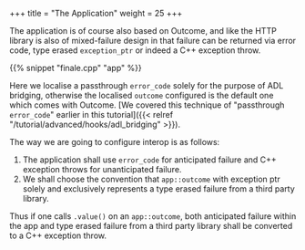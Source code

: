 +++
title = "The Application"
weight = 25
+++

The application is of course also based on Outcome, and like the HTTP library
is also of mixed-failure design in that failure can be returned via error code,
type erased `exception_ptr` or indeed a C++ exception throw.

{{% snippet "finale.cpp" "app" %}}

Here we localise a passthrough `error_code` solely for the purpose of ADL bridging, otherwise
the localised `outcome` configured is the default one which comes with Outcome.
[We covered this technique of "passthrough `error_code`" earlier in this tutorial]({{< relref "/tutorial/advanced/hooks/adl_bridging" >}}).

The way we are going to configure interop is as follows:

1. The application shall use `error_code` for anticipated failure and C++
exception throws for unanticipated failure.
2. We shall choose the convention that `app::outcome` with exception ptr
solely and exclusively represents a type erased failure from a third party
library.

Thus if one calls `.value()` on an `app::outcome`, both anticipated failure
within the app and type erased failure from a third party library shall be
converted to a C++ exception throw.

